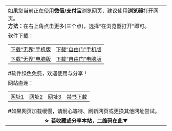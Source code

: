 <table>
  <tr>
    <td>
      如果您当前正在使用<b>微信/支付宝</b>浏览网页，建议使用<b>浏览器</b>打开网页。</br>
      <b>方法：</b>在右上角点击更多(三个点)，选择“在浏览器打开”即可。
    </td>
  </tr>
  <tr>
    <td>软件下载：
      <table>
        <tr>
          <td>
            <a href="https://raw.githubusercontent.com/wujieliulan/download/master/um.apk">下载“无界”手机版</a>
          </td>
          <td>
            <a href="https://raw.githubusercontent.com/freegate-release/website/gh-pages/files/fgma.apk">下载“自由门”手机版</a>
          </td>
        </tr>
        <tr>
          <td>
            <a href="https://raw.githubusercontent.com/wujieliulan/download/master/u.zip">下载“无界”电脑版</a>
          </td>
          <td>
            <a href="https://raw.githubusercontent.com/freegate-release/website/gh-pages/files/fgp.zip">下载“自由门”电脑版</a>
          </td>
        </tr>
      </table>
      <b>#</b>软件绿色免费，欢迎使用与分享！
    </td>
  </tr>
  <tr>
    <td>网站直连：
      <table>
        <tr>
          <td>
            <a href="https://github.com/hao369/a/wiki/jyg">网址1</a>
          </td>
          <td>
            <a href="https://github.com/oGate2/oGate/blob/master/README.md">网址2</a>
          </td>
          <td>
            <a href="https://github.com/zcgj/zcgj/blob/master/README.md">网址3</a>
          </td>
          <td>
            <a href="https://github.com/shortpathway/books/blob/master/README.md">禁书下载</a>
          </td>
        </tr>
      </table>
      <b>#</b>如果网页加载缓慢，请耐心等待、刷新网页或更换其他网址尝试。
    </td>
  </tr>
  <tr>
  <td align=center>
    <b>☆ 若收藏或分享本站，二维码在此▼</b></br>
    <img src="https://api.qrserver.com/v1/create-qr-code/?size=200x200&qzone=1&data=https://github.com/waitingboat/apollo/blob/master/README.md" alt="">
  </td>
  </tr>
</table>

